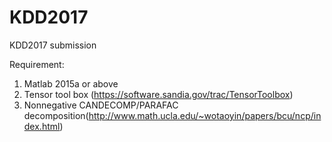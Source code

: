 # KDD2017
KDD2017 submission 

Requirement:

1. Matlab 2015a or above 
2. Tensor tool box (https://software.sandia.gov/trac/TensorToolbox)
3. Nonnegative CANDECOMP/PARAFAC decomposition(http://www.math.ucla.edu/~wotaoyin/papers/bcu/ncp/index.html)
